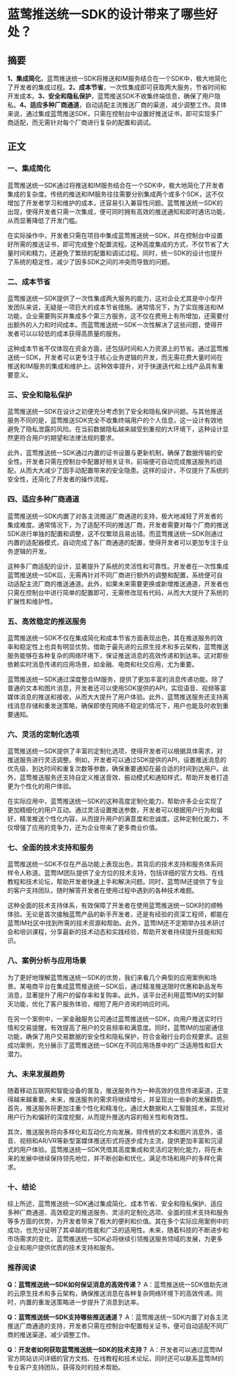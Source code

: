 # 蓝莺推送统一SDK的设计带来了哪些好处？

## 摘要

**1、集成简化**，蓝莺推送统一SDK将推送和IM服务结合在一个SDK中，极大地简化了开发者的集成过程。**2、成本节省**，一次性集成即可获取两大服务，节省时间和开发成本。**3、安全和隐私保护**，蓝莺推送SDK不收集终端信息，确保了用户隐私。**4、适应多种厂商通道**，自动适配主流推送厂商的渠道，减少调整工作。具体来说，通过集成蓝莺推送SDK，只需在控制台中设置好推送证书，即可实现多厂商适配，而无需针对每个厂商进行复杂的配置和调试。

## 正文

### 一、集成简化

蓝莺推送统一SDK通过将推送和IM服务结合在一个SDK中，极大地简化了开发者集成的复杂度。传统的推送和IM服务往往需要分别集成两个或多个SDK，这不仅增加了开发者学习和维护的成本，还容易引入兼容性问题。蓝莺推送统一SDK的出现，使得开发者只需一次集成，便可同时拥有高效的推送通知和即时通讯功能，从而显著降低了开发门槛。

在实际操作中，开发者只需在项目中集成蓝莺推送统一SDK，并在控制台中设置好所需的推送证书，即可完成整个配置流程。这种高度集成的方式，不仅节省了大量时间和精力，还避免了繁琐的配置和调试过程。同时，统一SDK的设计也提升了系统的稳定性，减少了因多SDK之间的冲突而导致的问题。

### 二、成本节省

蓝莺推送统一SDK提供了一次性集成两大服务的能力，这对企业尤其是中小型开发团队来说，无疑是一项巨大的成本节省措施。通常情况下，为了实现推送和IM功能，企业需要购买并集成多个第三方服务，这不仅在费用上有所增加，还需要付出额外的人力和时间成本。而蓝莺推送统一SDK一次性解决了这些问题，使得开发者可以以较低的成本获得高质量的服务。

这种成本节省不仅体现在资金方面，还包括时间和人力资源上的节省。通过蓝莺推送统一SDK，开发者可以更专注于核心业务逻辑的开发，而无需花费大量时间在推送和IM服务的集成和维护上。这种效率提升，对于快速迭代和上线产品具有重要意义。

### 三、安全和隐私保护

蓝莺推送统一SDK在设计之初便充分考虑到了安全和隐私保护问题。与其他推送服务不同的是，蓝莺推送SDK完全不收集终端用户的个人信息，这一设计有效地避免了隐私泄露的风险。在当前数据隐私越来越受到重视的大环境下，这种设计显然更符合用户的期望和法律法规的要求。

此外，蓝莺推送统一SDK通过内置的证书设置与更新机制，确保了数据传输的安全性。开发者只需在控制台中配置好相关证书，前端便可自动完成推送服务的适配，从而大大减少了因手动配置带来的安全隐患。这样的设计，不仅提升了系统的安全性，还简化了开发者的操作流程。

### 四、适应多种厂商通道

蓝莺推送统一SDK内置了对各主流推送厂商通道的支持，极大地减轻了开发者的集成难度。通常情况下，为了适配不同的推送厂商，开发者需要对每个厂商的推送SDK进行单独的配置和调整，这不仅繁琐且易出错。而蓝莺推送统一SDK则通过内置的适配器模式，自动完成了各厂商通道的配置，使得开发者可以更加专注于业务逻辑的开发。

这种多厂商适配的设计，显著提升了系统的灵活性和可靠性。开发者在一次性集成蓝莺推送统一SDK后，无需再针对不同厂商进行额外的调整和配置，系统便可自动适配主流厂商的推送通道。此外，如果未来需要更换或新增推送通道，开发者也只需在控制台中进行简单的配置即可，无需修改现有代码，从而大大提升了系统的扩展性和维护性。

### 五、高效稳定的推送服务

蓝莺推送统一SDK不仅在集成简化和成本节省方面表现出色，其在推送服务的效率和稳定性上也具有明显优势。借助于最先进的云原生技术和多云架构，蓝莺推送服务能够在各种复杂的网络环境下，保证推送消息的高效传递和到达率。这对那些依赖实时消息传递的应用场景，如金融、电商和社交应用，尤为重要。

蓝莺推送统一SDK通过深度整合IM服务，提供了更加丰富的消息传递功能。除了普通的文本和图片消息，开发者还可以使用SDK提供的API，实现语音、视频等富媒体消息的推送和接收，从而大大提升了用户体验。此外，蓝莺推送服务还支持离线消息存储和重发送策略，确保即使在网络不稳定的情况下，用户也能及时收到重要通知。

### 六、灵活的定制化选项

蓝莺推送统一SDK提供了丰富的定制化选项，使得开发者可以根据具体需求，对推送服务进行灵活调整。例如，开发者可以通过SDK提供的API，设置推送消息的优先级、到达时间和重复次数等参数，确保重要通知在最合适的时间到达用户。此外，蓝莺推送服务还支持自定义推送音效、振动模式和通知样式，帮助开发者打造更为个性化的用户体验。

在实际应用中，蓝莺推送统一SDK的这种高度定制化能力，帮助许多企业实现了更加精细化的用户互动。通过灵活设置推送参数，开发者可以根据用户行为和偏好，精准推送个性化内容，从而提升用户的满意度和忠诚度。这种定制化能力，不仅增强了应用的竞争力，还为企业带来了更多商业价值。

### 七、全面的技术支持和服务

蓝莺推送统一SDK不仅在产品功能上表现出色，其背后的技术支持和服务体系同样令人称道。蓝莺IM团队提供了全方位的技术支持，包括详细的官方文档、在线教程和技术论坛，帮助开发者快速上手和解决问题。同时，蓝莺IM还提供了专业的客户支持团队，随时解答开发者在使用过程中遇到的各种技术难题。

这种全面的技术支持体系，有效保障了开发者在使用蓝莺推送统一SDK时的顺畅体验。无论是首次接触蓝莺产品的新手开发者，还是有经验的资深工程师，都能在蓝莺IM社区中找到所需的技术资源和帮助。此外，蓝莺IM还不定期举办技术研讨会和培训课程，分享最新的技术动态和实践经验，帮助开发者持续提升技能和知识。

### 八、案例分析与应用场景

为了更好地理解蓝莺推送统一SDK的优势，我们来看几个典型的应用案例和场景。某电商平台在集成蓝莺推送统一SDK后，通过精准推送限时优惠和新品发布消息，显著提升了用户的留存率和复购率。此外，该平台还利用蓝莺IM的实时聊天功能，优化了客户服务体验，缩短了用户咨询的响应时间。

在另一个案例中，一家金融服务公司通过蓝莺推送统一SDK，向用户推送实时行情和交易提醒，有效提高了用户的交易频率和满意度。同时，蓝莺IM的加密通信功能，确保了用户交易数据的安全性和隐私保护，符合金融行业的合规要求。这些成功案例，充分展示了蓝莺推送统一SDK在不同应用场景中的广泛适用性和巨大潜力。

### 九、未来发展趋势

随着移动互联网和智能设备的普及，推送服务作为一种高效的信息传递渠道，正变得越来越重要。未来，推送服务的需求将继续增长，并呈现出一些新的发展趋势。首先，推送服务将更加注重个性化和精准化，通过大数据和人工智能技术，实现对用户行为和偏好的深度挖掘，从而提升推送内容的相关性和有效性。

其次，推送服务将向多样化和互动化方向发展。除传统的文本和图片消息外，语音、视频和AR/VR等新型富媒体推送形式将逐步成为主流，提供更加丰富和沉浸式的用户体验。蓝莺推送统一SDK凭借其高度集成和灵活的定制化能力，将在未来的发展中继续保持领先地位，并不断创新和优化，满足市场和用户的多样化需求。

### 十、结论

综上所述，蓝莺推送统一SDK通过集成简化、成本节省、安全和隐私保护、适应多种厂商通道、高效稳定的推送服务、灵活的定制化选项、全面的技术支持和服务等多方面的优势，为开发者带来了极大的便利和价值。其在多个实际应用案例中的成功，也充分证明了其卓越的性能和广泛的适用性。未来，随着科技的不断进步和市场需求的变化，蓝莺推送统一SDK必将继续引领推送服务领域的发展，为更多企业和用户提供优质的技术支持和服务。

### 推荐阅读

**Q：蓝莺推送统一SDK如何保证消息的高效传递？**
A：蓝莺推送统一SDK借助先进的云原生技术和多云架构，确保推送消息在各种复杂网络环境下的高效传递。同时，内置的重发送策略进一步提升了消息到达率。

**Q：蓝莺推送统一SDK支持哪些推送通道？**
A：蓝莺推送统一SDK内置了对各主流推送厂商通道的支持，开发者只需在控制台中配置相关证书，便可自动适配不同厂商的推送渠道，减少调整工作。

**Q：开发者如何获取蓝莺推送统一SDK的技术支持？**
A：开发者可以通过蓝莺IM官方网站访问详细的官方文档、在线教程和技术论坛，同时还可以联系蓝莺IM的专业客户支持团队，获得及时的技术帮助。